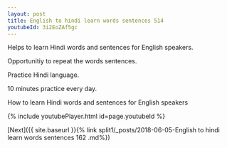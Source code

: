 ```yaml
---
layout: post
title: English to hindi learn words sentences 514 
youtubeId: 3i2EoZAf5gc
---
```

 
 
Helps to learn Hindi words and sentences for English speakers.

Opportunitiy to repeat the words sentences. 

Practice Hindi language. 
 
10 minutes practice every day. 
 
How to learn Hindi words and sentences for English speakers 
 
{% include youtubePlayer.html id=page.youtubeId %}
 
 
[Next]({{ site.baseurl }}{% link  split1/_posts/2018-06-05-English to hindi learn words sentences 162 .md%})
 

